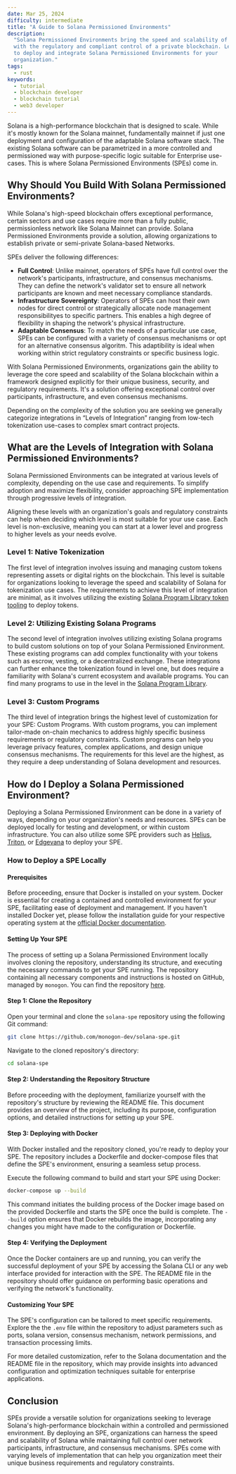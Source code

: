 ```yaml
---
date: Mar 25, 2024
difficulty: intermediate
title: "A Guide to Solana Permissioned Environments"
description:
  "Solana Permissioned Environments bring the speed and scalability of Solana
  with the regulatory and compliant control of a private blockchain. Learn how
  to deploy and integrate Solana Permissioned Environments for your
  organization."
tags:
  - rust
keywords:
  - tutorial
  - blockchain developer
  - blockchain tutorial
  - web3 developer
---
```


Solana is a high-performance blockchain that is designed to scale. While it's
mostly known for the Solana mainnet, fundamentally mainnet if just one
deployment and configuration of the adaptable Solana software stack. The
existing Solana software can be parametrized in a more controlled and
permissioned way with purpose-specific logic suitable for Enterprise use-cases.
This is where Solana Permissioned Environments (SPEs) come in.

## Why Should You Build With Solana Permissioned Environments?

While Solana's high-speed blockchain offers exceptional performance, certain
sectors and use cases require more than a fully public, permissionless network
like Solana Mainnet can provide. Solana Permissioned Environments provide a
solution, allowing organizations to establish private or semi-private
Solana-based Networks.

SPEs deliver the following differences:

- **Full Control**: Unlike mainnet, operators of SPEs have full control over the
  network's participants, infrastructure, and consensus mechanisms. They can
  define the network's validator set to ensure all network participants are
  known and meet necessary compliance standards.
- **Infrastructure Sovereignty**: Operators of SPEs can host their own nodes for
  direct control or strategically allocate node management responsibilityes to
  specific partners. This enables a high degree of flexibility in shaping the
  network's physical infrastructure.
- **Adaptable Consensus**: To match the needs of a particular use case, SPEs can
  be configured with a variety of consensus mechanisms or opt for an alternative
  consensus algoritm. This adaptibility is ideal when working within strict
  regulatory constraints or specific business logic.

With Solana Permissioned Environments, organizations gain the ability to
leverage the core speed and scalability of the Solana blockchain within a
framework designed explicitly for their unique business, security, and
regulatory requirements. It's a solution offering exceptional control over
participants, infrastructure, and even consensus mechanisms.

Depending on the complexity of the solution you are seeking we generally
categorize integrations in “Levels of Integration” ranging from low-tech
tokenization use-cases to complex smart contract projects.

## What are the Levels of Integration with Solana Permissioned Environments?

Solana Permissioned Environments can be integrated at various levels of
complexity, depending on the use case and requirements. To simplify adoption and
maximize flexibility, consider approaching SPE implementation through
progressive levels of integration.

Aligning these levels with an organization's goals and regulatory constraints
can help when deciding which level is most suitable for your use case. Each
level is non-exclusive, meaning you can start at a lower level and progress to
higher levels as your needs evolve.

### Level 1: Native Tokenization

The first level of integration involves issuing and managing custom tokens
representing assets or digital rights on the blockchain. This level is suitable
for organizations looking to leverage the speed and scalability of Solana for
tokenization use cases. The requirements to achieve this level of integration
are minimal, as it involves utilizing the existing
[Solana Program Library token tooling](https://spl.solana.com/token) to deploy
tokens.

### Level 2: Utilizing Existing Solana Programs

The second level of integration involves utilizing existing Solana programs to
build custom solutions on top of your Solana Permissioned Environment. These
existing programs can add complex functionality with your tokens such as escrow,
vesting, or a decentralized exchange. These integrations can further enhance the
tokenization found in level one, but does require a familiarity with Solana's
current ecosystem and available programs. You can find many programs to use in
the level in the [Solana Program Library](https://spl.solana.com/).

### Level 3: Custom Programs

The third level of integration brings the highest level of customization for
your SPE: Custom Programs. With custom programs, you can implement tailor-made
on-chain mechanics to address highly specific business requirements or
regulatory constraints. Custom programs can help you leverage privacy features,
complex applications, and design unique consensus mechanisms. The requirements
for this level are the highest, as they require a deep understanding of Solana
development and resources.

## How do I Deploy a Solana Permissioned Environment?

Deploying a Solana Permissioned Environment can be done in a variety of ways,
depending on your organization's needs and resources. SPEs can be deployed
locally for testing and development, or within custom infrastructure. You can
also utilize some SPE providers such as [Helius](https://www.helius.dev/),
[Triton](https://triton.one/), or [Edgevana](https://www.edgevana.com/) to
deploy your SPE.

### How to Deploy a SPE Locally

#### Prerequisites

Before proceeding, ensure that Docker is installed on your system. Docker is
essential for creating a contained and controlled environment for your SPE,
facilitating ease of deployment and management. If you haven't installed Docker
yet, please follow the installation guide for your respective operating system
at the [official Docker documentation](https://docs.docker.com/get-docker/).

#### Setting Up Your SPE

The process of setting up a Solana Permissioned Environment locally involves
cloning the repository, understanding its structure, and executing the necessary
commands to get your SPE running. The repository containing all necessary
components and instructions is hosted on GitHub, managed by `monogon`. You can
find the repository [here](https://github.com/monogon-dev/solana-spe).

#### Step 1: Clone the Repository

Open your terminal and clone the `solana-spe` repository using the following Git
command:

```sh
git clone https://github.com/monogon-dev/solana-spe.git
```

Navigate to the cloned repository's directory:

```sh
cd solana-spe
```

#### Step 2: Understanding the Repository Structure

Before proceeding with the deployment, familiarize yourself with the
repository's structure by reviewing the README file. This document provides an
overview of the project, including its purpose, configuration options, and
detailed instructions for setting up your SPE.

#### Step 3: Deploying with Docker

With Docker installed and the repository cloned, you're ready to deploy your
SPE. The repository includes a Dockerfile and docker-compose files that define
the SPE's environment, ensuring a seamless setup process.

Execute the following command to build and start your SPE using Docker:

```sh
docker-compose up --build
```

This command initiates the building process of the Docker image based on the
provided Dockerfile and starts the SPE once the build is complete. The `--build`
option ensures that Docker rebuilds the image, incorporating any changes you
might have made to the configuration or Dockerfile.

#### Step 4: Verifying the Deployment

Once the Docker containers are up and running, you can verify the successful
deployment of your SPE by accessing the Solana CLI or any web interface provided
for interaction with the SPE. The README file in the repository should offer
guidance on performing basic operations and verifying the network's
functionality.

#### Customizing Your SPE

The SPE's configuration can be tailored to meet specific requirements. Explore
the the `.env` file within the repository to adjust parameters such as ports,
solana version, consensus mechanism, network permissions, and transaction
processing limits.

For more detailed customization, refer to the Solana documentation and the
README file in the repository, which may provide insights into advanced
configuration and optimization techniques suitable for enterprise applications.

## Conclusion

SPEs provide a versatile solution for organizations seeking to leverage Solana's
high-performance blockchain within a controlled and permissioned environment. By
deploying an SPE, organizations can harness the speed and scalability of Solana
while maintaining full control over network participants, infrastructure, and
consensus mechanisms. SPEs come with varying levels of implementation that can
help you organization meet their unique business requirements and regulatory
constraints.
